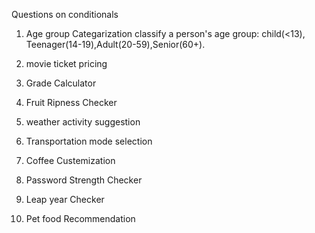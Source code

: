 Questions on conditionals

1. Age group Categarization 
 classify a person's age group: child(<13), Teenager(14-19),Adult(20-59),Senior(60+).

2. movie ticket pricing

3. Grade Calculator

4. Fruit Ripness Checker

5. weather activity suggestion

6. Transportation mode selection

7. Coffee Custemization

8. Password Strength Checker 

9. Leap year Checker 

10. Pet food Recommendation

